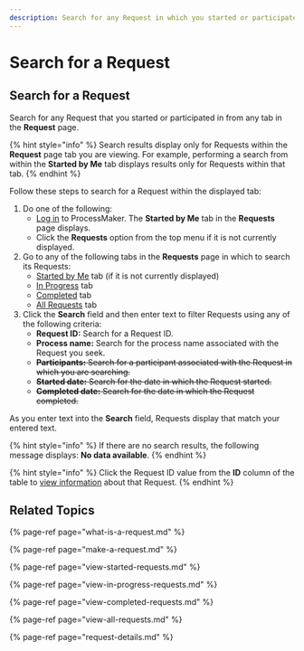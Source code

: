 ```yaml
---
description: Search for any Request in which you started or participated.
---
```


# Search for a Request

## Search for a Request

Search for any Request that you started or participated in from any tab in the **Request** page.

{% hint style="info" %}
Search results display only for Requests within the **Request** page tab you are viewing. For example, performing a search from within the **Started by Me** tab displays results only for Requests within that tab.
{% endhint %}

Follow these steps to search for a Request within the displayed tab:

1. Do one of the following:
   * [Log in](../log-in.md#log-in) to ProcessMaker. The **Started by Me** tab in the **Requests** page displays.
   * Click the **Requests** option from the top menu if it is not currently displayed.
2. Go to any of the following tabs in the **Requests** page in which to search its Requests:
   * [Started by Me](make-a-request.md) tab \(if it is not currently displayed\)
   * [In Progress](view-in-progress-requests.md) tab
   * [Completed](view-completed-requests.md) tab
   * [All Requests](view-all-requests.md) tab
3. Click the **Search** field and then enter text to filter Requests using any of the following criteria:
   * **Request ID:** Search for a Request ID.
   * **Process name:** Search for the process name associated with the Request you seek.
   * ~~**Participants:** Search for a participant associated with the Request in which you are searching.~~
   * ~~**Started date:** Search for the date in which the Request started.~~
   * ~~**Completed date:** Search for the date in which the Request completed.~~

As you enter text into the **Search** field, Requests display that match your entered text.

{% hint style="info" %}
If there are no search results, the following message displays: **No data available**.
{% endhint %}

{% hint style="info" %}
Click the Request ID value from the **ID** column of the table to [view information](request-details.md) about that Request.
{% endhint %}

## Related Topics

{% page-ref page="what-is-a-request.md" %}

{% page-ref page="make-a-request.md" %}

{% page-ref page="view-started-requests.md" %}

{% page-ref page="view-in-progress-requests.md" %}

{% page-ref page="view-completed-requests.md" %}

{% page-ref page="view-all-requests.md" %}

{% page-ref page="request-details.md" %}

